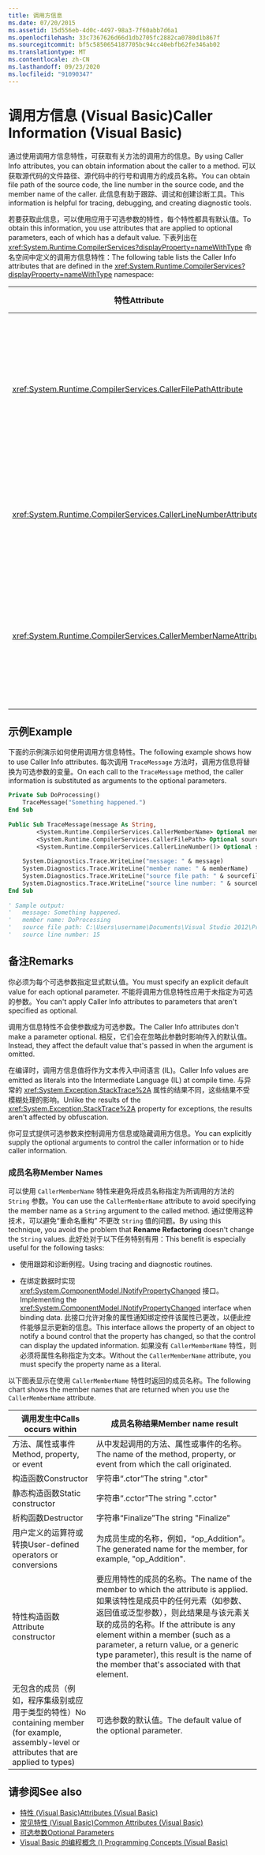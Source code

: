 ```yaml
---
title: 调用方信息
ms.date: 07/20/2015
ms.assetid: 15d556eb-4d0c-4497-98a3-7f60abb7d6a1
ms.openlocfilehash: 33c7367626d66d1db2705fc2882ca0780d1b867f
ms.sourcegitcommit: bf5c5850654187705bc94cc40ebfb62fe346ab02
ms.translationtype: MT
ms.contentlocale: zh-CN
ms.lasthandoff: 09/23/2020
ms.locfileid: "91090347"
---
```

# <a name="caller-information-visual-basic"></a><span data-ttu-id="f6080-102">调用方信息 (Visual Basic)</span><span class="sxs-lookup"><span data-stu-id="f6080-102">Caller Information (Visual Basic)</span></span>

<span data-ttu-id="f6080-103">通过使用调用方信息特性，可获取有关方法的调用方的信息。</span><span class="sxs-lookup"><span data-stu-id="f6080-103">By using Caller Info attributes, you can obtain information about the caller to a method.</span></span> <span data-ttu-id="f6080-104">可以获取源代码的文件路径、源代码中的行号和调用方的成员名称。</span><span class="sxs-lookup"><span data-stu-id="f6080-104">You can obtain file path of the source code, the line number in the source code, and the member name of the caller.</span></span> <span data-ttu-id="f6080-105">此信息有助于跟踪、调试和创建诊断工具。</span><span class="sxs-lookup"><span data-stu-id="f6080-105">This information is helpful for tracing, debugging, and creating diagnostic tools.</span></span>  
  
 <span data-ttu-id="f6080-106">若要获取此信息，可以使用应用于可选参数的特性，每个特性都具有默认值。</span><span class="sxs-lookup"><span data-stu-id="f6080-106">To obtain this information, you use attributes that are applied to optional parameters, each of which has a default value.</span></span> <span data-ttu-id="f6080-107">下表列出在 <xref:System.Runtime.CompilerServices?displayProperty=nameWithType> 命名空间中定义的调用方信息特性：</span><span class="sxs-lookup"><span data-stu-id="f6080-107">The following table lists the Caller Info attributes that are defined in the <xref:System.Runtime.CompilerServices?displayProperty=nameWithType> namespace:</span></span>  
  
|<span data-ttu-id="f6080-108">特性</span><span class="sxs-lookup"><span data-stu-id="f6080-108">Attribute</span></span>|<span data-ttu-id="f6080-109">说明</span><span class="sxs-lookup"><span data-stu-id="f6080-109">Description</span></span>|<span data-ttu-id="f6080-110">类型</span><span class="sxs-lookup"><span data-stu-id="f6080-110">Type</span></span>|  
|---|---|---|  
|<xref:System.Runtime.CompilerServices.CallerFilePathAttribute>|<span data-ttu-id="f6080-111">包含调用方的源文件的完整路径。</span><span class="sxs-lookup"><span data-stu-id="f6080-111">Full path of the source file that contains the caller.</span></span> <span data-ttu-id="f6080-112">这是编译时的文件路径。</span><span class="sxs-lookup"><span data-stu-id="f6080-112">This is the file path at compile time.</span></span>|`String`|  
|<xref:System.Runtime.CompilerServices.CallerLineNumberAttribute>|<span data-ttu-id="f6080-113">源文件中调用方法的行号。</span><span class="sxs-lookup"><span data-stu-id="f6080-113">Line number in the source file at which the method is called.</span></span>|`Integer`|  
|<xref:System.Runtime.CompilerServices.CallerMemberNameAttribute>|<span data-ttu-id="f6080-114">调用方的方法或属性名称。</span><span class="sxs-lookup"><span data-stu-id="f6080-114">Method or property name of the caller.</span></span> <span data-ttu-id="f6080-115">请参阅本主题后面的[成员名称](#MEMBERNAMES)。</span><span class="sxs-lookup"><span data-stu-id="f6080-115">See [Member Names](#MEMBERNAMES) later in this topic.</span></span>|`String`|  
  
## <a name="example"></a><span data-ttu-id="f6080-116">示例</span><span class="sxs-lookup"><span data-stu-id="f6080-116">Example</span></span>  

 <span data-ttu-id="f6080-117">下面的示例演示如何使用调用方信息特性。</span><span class="sxs-lookup"><span data-stu-id="f6080-117">The following example shows how to use Caller Info attributes.</span></span> <span data-ttu-id="f6080-118">每次调用 `TraceMessage` 方法时，调用方信息将替换为可选参数的变量。</span><span class="sxs-lookup"><span data-stu-id="f6080-118">On each call to the `TraceMessage` method, the caller information is substituted as arguments to the optional parameters.</span></span>  
  
```vb  
Private Sub DoProcessing()  
    TraceMessage("Something happened.")  
End Sub  
  
Public Sub TraceMessage(message As String,  
        <System.Runtime.CompilerServices.CallerMemberName> Optional memberName As String = Nothing,  
        <System.Runtime.CompilerServices.CallerFilePath> Optional sourcefilePath As String = Nothing,  
        <System.Runtime.CompilerServices.CallerLineNumber()> Optional sourceLineNumber As Integer = 0)  
  
    System.Diagnostics.Trace.WriteLine("message: " & message)  
    System.Diagnostics.Trace.WriteLine("member name: " & memberName)  
    System.Diagnostics.Trace.WriteLine("source file path: " & sourcefilePath)  
    System.Diagnostics.Trace.WriteLine("source line number: " & sourceLineNumber)  
End Sub  
  
' Sample output:  
'   message: Something happened.  
'   member name: DoProcessing  
'   source file path: C:\Users\username\Documents\Visual Studio 2012\Projects\CallerInfoVB\CallerInfoVB\Form1.vb  
'   source line number: 15  
```  
  
## <a name="remarks"></a><span data-ttu-id="f6080-119">备注</span><span class="sxs-lookup"><span data-stu-id="f6080-119">Remarks</span></span>  

 <span data-ttu-id="f6080-120">你必须为每个可选参数指定显式默认值。</span><span class="sxs-lookup"><span data-stu-id="f6080-120">You must specify an explicit default value for each optional parameter.</span></span> <span data-ttu-id="f6080-121">不能将调用方信息特性应用于未指定为可选的参数。</span><span class="sxs-lookup"><span data-stu-id="f6080-121">You can't apply Caller Info attributes to parameters that aren't specified as optional.</span></span>  
  
 <span data-ttu-id="f6080-122">调用方信息特性不会使参数成为可选参数。</span><span class="sxs-lookup"><span data-stu-id="f6080-122">The Caller Info attributes don't make a parameter optional.</span></span> <span data-ttu-id="f6080-123">相反，它们会在忽略此参数时影响传入的默认值。</span><span class="sxs-lookup"><span data-stu-id="f6080-123">Instead, they affect the default value that's passed in when the argument is omitted.</span></span>  
  
 <span data-ttu-id="f6080-124">在编译时，调用方信息值将作为文本传入中间语言 (IL)。</span><span class="sxs-lookup"><span data-stu-id="f6080-124">Caller Info values are emitted as literals into the Intermediate Language (IL) at compile time.</span></span> <span data-ttu-id="f6080-125">与异常的 <xref:System.Exception.StackTrace%2A> 属性的结果不同，这些结果不受模糊处理的影响。</span><span class="sxs-lookup"><span data-stu-id="f6080-125">Unlike the results of the <xref:System.Exception.StackTrace%2A> property for exceptions, the results aren't affected by obfuscation.</span></span>  
  
 <span data-ttu-id="f6080-126">你可显式提供可选参数来控制调用方信息或隐藏调用方信息。</span><span class="sxs-lookup"><span data-stu-id="f6080-126">You can explicitly supply the optional arguments to control the caller information or to hide caller information.</span></span>  
  
### <a name="member-names"></a><a name="MEMBERNAMES"></a> <span data-ttu-id="f6080-127">成员名称</span><span class="sxs-lookup"><span data-stu-id="f6080-127">Member Names</span></span>  

 <span data-ttu-id="f6080-128">可以使用 `CallerMemberName` 特性来避免将成员名称指定为所调用的方法的 `String` 参数。</span><span class="sxs-lookup"><span data-stu-id="f6080-128">You can use the `CallerMemberName` attribute to avoid specifying the member name as a `String` argument to the called method.</span></span> <span data-ttu-id="f6080-129">通过使用这种技术，可以避免“重命名重构”  不更改 `String` 值的问题。</span><span class="sxs-lookup"><span data-stu-id="f6080-129">By using this technique, you avoid the problem that **Rename Refactoring** doesn't change the `String` values.</span></span> <span data-ttu-id="f6080-130">此好处对于以下任务特别有用：</span><span class="sxs-lookup"><span data-stu-id="f6080-130">This benefit is especially useful for the following tasks:</span></span>  
  
- <span data-ttu-id="f6080-131">使用跟踪和诊断例程。</span><span class="sxs-lookup"><span data-stu-id="f6080-131">Using tracing and diagnostic routines.</span></span>  
  
- <span data-ttu-id="f6080-132">在绑定数据时实现 <xref:System.ComponentModel.INotifyPropertyChanged> 接口。</span><span class="sxs-lookup"><span data-stu-id="f6080-132">Implementing the <xref:System.ComponentModel.INotifyPropertyChanged> interface when binding data.</span></span> <span data-ttu-id="f6080-133">此接口允许对象的属性通知绑定控件该属性已更改，以便此控件能够显示更新的信息。</span><span class="sxs-lookup"><span data-stu-id="f6080-133">This interface allows the property of an object to notify a bound control that the property has changed, so that the control can display the updated information.</span></span> <span data-ttu-id="f6080-134">如果没有 `CallerMemberName` 特性，则必须将属性名称指定为文本。</span><span class="sxs-lookup"><span data-stu-id="f6080-134">Without the `CallerMemberName` attribute, you must specify the property name as a literal.</span></span>  
  
 <span data-ttu-id="f6080-135">以下图表显示在使用 `CallerMemberName` 特性时返回的成员名称。</span><span class="sxs-lookup"><span data-stu-id="f6080-135">The following chart shows the member names that are returned when you use the `CallerMemberName` attribute.</span></span>  
  
|<span data-ttu-id="f6080-136">调用发生中</span><span class="sxs-lookup"><span data-stu-id="f6080-136">Calls occurs within</span></span>|<span data-ttu-id="f6080-137">成员名称结果</span><span class="sxs-lookup"><span data-stu-id="f6080-137">Member name result</span></span>|  
|-------------------------|------------------------|  
|<span data-ttu-id="f6080-138">方法、属性或事件</span><span class="sxs-lookup"><span data-stu-id="f6080-138">Method, property, or event</span></span>|<span data-ttu-id="f6080-139">从中发起调用的方法、属性或事件的名称。</span><span class="sxs-lookup"><span data-stu-id="f6080-139">The name of the method, property, or event from which the call originated.</span></span>|  
|<span data-ttu-id="f6080-140">构造函数</span><span class="sxs-lookup"><span data-stu-id="f6080-140">Constructor</span></span>|<span data-ttu-id="f6080-141">字符串“.ctor”</span><span class="sxs-lookup"><span data-stu-id="f6080-141">The string ".ctor"</span></span>|  
|<span data-ttu-id="f6080-142">静态构造函数</span><span class="sxs-lookup"><span data-stu-id="f6080-142">Static constructor</span></span>|<span data-ttu-id="f6080-143">字符串“.cctor”</span><span class="sxs-lookup"><span data-stu-id="f6080-143">The string ".cctor"</span></span>|  
|<span data-ttu-id="f6080-144">析构函数</span><span class="sxs-lookup"><span data-stu-id="f6080-144">Destructor</span></span>|<span data-ttu-id="f6080-145">字符串“Finalize”</span><span class="sxs-lookup"><span data-stu-id="f6080-145">The string "Finalize"</span></span>|  
|<span data-ttu-id="f6080-146">用户定义的运算符或转换</span><span class="sxs-lookup"><span data-stu-id="f6080-146">User-defined operators or conversions</span></span>|<span data-ttu-id="f6080-147">为成员生成的名称，例如，“op_Addition”。</span><span class="sxs-lookup"><span data-stu-id="f6080-147">The generated name for the member, for example, "op_Addition".</span></span>|  
|<span data-ttu-id="f6080-148">特性构造函数</span><span class="sxs-lookup"><span data-stu-id="f6080-148">Attribute constructor</span></span>|<span data-ttu-id="f6080-149">要应用特性的成员的名称。</span><span class="sxs-lookup"><span data-stu-id="f6080-149">The name of the member to which the attribute is applied.</span></span> <span data-ttu-id="f6080-150">如果该特性是成员中的任何元素（如参数、返回值或泛型参数），则此结果是与该元素关联的成员的名称。</span><span class="sxs-lookup"><span data-stu-id="f6080-150">If the attribute is any element within a member (such as a parameter, a return value, or a generic type parameter), this result is the name of the member that's associated with that element.</span></span>|  
|<span data-ttu-id="f6080-151">无包含的成员（例如，程序集级别或应用于类型的特性）</span><span class="sxs-lookup"><span data-stu-id="f6080-151">No containing member (for example, assembly-level or attributes that are applied to types)</span></span>|<span data-ttu-id="f6080-152">可选参数的默认值。</span><span class="sxs-lookup"><span data-stu-id="f6080-152">The default value of the optional parameter.</span></span>|  
  
## <a name="see-also"></a><span data-ttu-id="f6080-153">请参阅</span><span class="sxs-lookup"><span data-stu-id="f6080-153">See also</span></span>

- [<span data-ttu-id="f6080-154">特性 (Visual Basic)</span><span class="sxs-lookup"><span data-stu-id="f6080-154">Attributes (Visual Basic)</span></span>](../../language-reference/attributes.md)
- [<span data-ttu-id="f6080-155">常见特性 (Visual Basic)</span><span class="sxs-lookup"><span data-stu-id="f6080-155">Common Attributes (Visual Basic)</span></span>](attributes/common-attributes.md)
- [<span data-ttu-id="f6080-156">可选参数</span><span class="sxs-lookup"><span data-stu-id="f6080-156">Optional Parameters</span></span>](../language-features/procedures/optional-parameters.md)
- [<span data-ttu-id="f6080-157">Visual Basic 的编程概念 () </span><span class="sxs-lookup"><span data-stu-id="f6080-157">Programming Concepts (Visual Basic)</span></span>](index.md)
